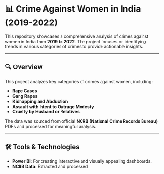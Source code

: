# 📊 Crime Against Women in India (2019-2022)  

This repository showcases a comprehensive analysis of crimes against women in India from **2019 to 2022**. The project focuses on identifying trends in various categories of crimes to provide actionable insights.  

---

## 🔍 **Overview**  
This project analyzes key categories of crimes against women, including:  
- **Rape Cases**  
- **Gang Rapes**  
- **Kidnapping and Abduction**  
- **Assault with Intent to Outrage Modesty**  
- **Cruelty by Husband or Relatives**  

The data was sourced from official **NCRB (National Crime Records Bureau)** PDFs and processed for meaningful analysis.  

---

## 🛠️ **Tools & Technologies**  
- **Power BI**: For creating interactive and visually appealing dashboards.  
- **NCRB Data**: Extracted and processed

